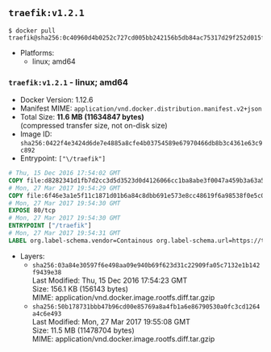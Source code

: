 ## `traefik:v1.2.1`

```console
$ docker pull traefik@sha256:0c40960d4b0252c727cd005bb242156b5db84ac75317d29f252d015ff7af7491
```

-	Platforms:
	-	linux; amd64

### `traefik:v1.2.1` - linux; amd64

-	Docker Version: 1.12.6
-	Manifest MIME: `application/vnd.docker.distribution.manifest.v2+json`
-	Total Size: **11.6 MB (11634847 bytes)**  
	(compressed transfer size, not on-disk size)
-	Image ID: `sha256:0422f4e3424d6de7e4885a8cfe4b03754589e67970466db8b3c4361e63c9c892`
-	Entrypoint: `["\/traefik"]`

```dockerfile
# Thu, 15 Dec 2016 17:54:02 GMT
COPY file:d8282341d1fb7d2cc3d5d3523d0d4126066cc1ba8abe3f0047a459b3a63a5653 in /etc/ssl/certs/ 
# Mon, 27 Mar 2017 19:54:29 GMT
COPY file:6f46e3a1e5f11c1871d01b6a84c8dbb691e573e8cc48619f6a98538f0e5c063d in / 
# Mon, 27 Mar 2017 19:54:30 GMT
EXPOSE 80/tcp
# Mon, 27 Mar 2017 19:54:30 GMT
ENTRYPOINT ["/traefik"]
# Mon, 27 Mar 2017 19:54:31 GMT
LABEL org.label-schema.vendor=Containous org.label-schema.url=https://traefik.io org.label-schema.name=Traefik org.label-schema.description=A modern reverse-proxy org.label-schema.version=v1.2.1 org.label-schema.docker.schema-version=1.0
```

-	Layers:
	-	`sha256:03a84e30597f6e498aa09e940b69f623d31c22909fa05c7132e1b142f9439e38`  
		Last Modified: Thu, 15 Dec 2016 17:54:23 GMT  
		Size: 156.1 KB (156143 bytes)  
		MIME: application/vnd.docker.image.rootfs.diff.tar.gzip
	-	`sha256:50b178731bbb47b96cd00e85769a8a4fb1a6e86790530a0fc3cd1264a4c6e493`  
		Last Modified: Mon, 27 Mar 2017 19:55:08 GMT  
		Size: 11.5 MB (11478704 bytes)  
		MIME: application/vnd.docker.image.rootfs.diff.tar.gzip

